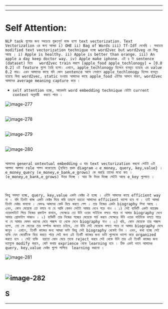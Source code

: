 <br>

---
---

# Self Attention:

`NLP task গুলোর জন্য সবচেয়ে গুরুতপূর্ণ কাজ হলো text vectorization. Text Vectorization এর জন্য আমরা i) OHE ii) Bag of Words iii) Tf-Idf দেখেছি । সবচেয়ে modified text vectorization technique হচ্ছে word2vec but word2veg এর কিছু আছে । i) Apple is healthy. ii) Apple is better than orange. iii) An apple a day keep doctor way. iv) Apple make iphone. এই ৪ টা sentence  (dataset) দিয়ে   word2vec train করলে [apple_food apple_techlonogy] = [0.8 0.2] এই feature গুলো তৈরি হলো। এখানে, apple_techlonogy হিসেবে ব্যবহৃত হয়েছে এর value 0.2 মাত্র। এখন আমাদের কাছে যদি কোন sentence আসে সেখানে apple_techlonogy হিসেব ব্যবহৃত হয়েছে কিন্ত word2vec, static হওয়ায় আমাদের কাছে apple_food এইটার আসবে কারণ, word2vec আমাদের average meaning capture করে ।  `

- `self attention হচ্ছে, আরেকটা word embedding technique যেইটা current context অনুযায়ী  করতে পারে । `

![image-277](image-277.jpg)
<br>
<br>

![image-278](image-278.jpg)
<br>
<br>

![image-279](image-279.jpg)
<br>
<br>

![image-280](image-280.jpeg)
<br>
<br>

`আমাদের general ontextual embedding এ যার text vectorization করবো সেইটা ৩টা আলাদা আলাদা role পালন করেতেছে {ছবিতে প্রথম diagram এ e_money, query, key,value} । e_money_query (e_money,e_bank,e_grows) কে করছে তাদের মধ্যে কত । (e_money,e_bank,e_grows) উত্তর দিচ্ছে । আর কি উত্তর দিচ্ছে সেইটা আছে e_key গুলোতে ।  `

<br>

`কিন্তু সমস্যা হচ্ছে, query, key,value একটা ভেক্টর ঐ হচ্ছে । এইটা আমদের কাছে efficient way না । যদি তিনটা কাজ একটা ভেক্টর দিয়ে করি তাহলে হয়তো আমাদের efficient ভালো হবে না । তাই আমরা তিনটা ভেক্টর বানাবো । যেমনঃ আমদের কেউ বিয়ে করতে গেল । তার নিজের একটা biography লিখা আছে । এখন, কোন মেয়েকে তো বলবে না যে আমি কেমন সেইটা আমার দেখে পড়ে নাও । ১) সেই ব্যক্তিটি একটা ম্যারেজ ওয়েবসাইটে গিয়ে নিজের প্রফাইল বানাবে, সেক্ষেত্রে তো উনি ওয়েব সাইটকে বলতে পারে না আমার biography দেখে আমার প্রোফাইল সাজাও । ২) ব্যক্তিটি তার নিজের পচ্ছের মেয়েকে সার্চ করবে সেক্ষেত্রে উনি ওয়েব সাইটকে বলতে পারে না যে আমার কেমন ধরনের মেয়ে পচ্ছন্দ তা থেকে দেখে biography নাও । ৩) ধরি, কোন মেয়েকে তার পচ্ছন্দ হলো, তো সে ম্যেয়ের তার সর্ম্পকে জানতে চাইবে, তো উনি সেই মেয়েকে বলতে পারে না আমার biography দেখে জানুন । এখানে, তিনটি কাজের জন্য আমরা ডাটা কিন্তু সেই biography থেকেই নিব । এখন, কথা হচ্ছে সেই ব্যক্তি যেন মেয়েটিকে বিয়ে করতে পারে সেই জন্য এই তিনটি কাজের জন্য ডাটা গুলোকে ভালো করে organized করতে হবে । সেই ব্যক্তি  হয়তো কোন মেয়ে তাকে reject করবে সেই থেকে উনি তার এই তিনটি কাজের জন্য ভ্যালুকে modify করবে, মোট কথায় exprience থেকে learning হবে । ঠিক একই ভাবে আমাদের query, key,value ভেক্টর গুলো লাগিয়ে  learning করাবো । `


![image-281](image-281.jpeg)
<br>
<br>

![image-282](image-282.jpeg)
<br>
<br>
S
---
---

